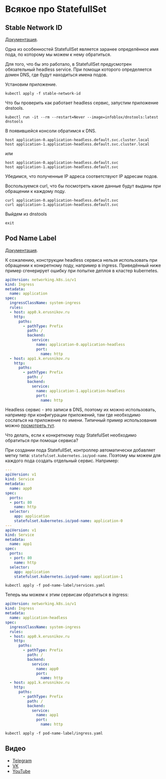 # Всякое про StatefullSet

## Stable Network ID

[Документация](https://kubernetes.io/docs/concepts/workloads/controllers/statefulset/#stable-network-id).

Одна из особенностей StatefullSet является заранее определённое имя
пода, по которому мы можем к нему обратиться.

Для того, что бы это работало, в StatefullSet предусмотрен обязательный 
headless service. При помощи которого определяется домен DNS, где 
будут находиться имена подов.

Установим приложение.

```shell
kubectl apply -f stable-network-id
```

Что бы проверить как работает headless сервис, запустим приложение dnstools.

```shell
kubectl run -it --rm --restart=Never --image=infoblox/dnstools:latest dnstools
```

В появившейся консоли обратимся к DNS.

```shell
host application-0.application-headless.default.svc.cluster.local
host application-1.application-headless.default.svc.cluster.local
```

или

```shell
host application-0.application-headless.default.svc
host application-1.application-headless.default.svc
```

Убедимся, что полученные IP адреса соответствуют IP адресам подов.

Воспользуемся curl, что бы посмотреть какие данные будут выданы
при обращении к каждому поду.

```shell
curl application-0.application-headless.default.svc
curl application-1.application-headless.default.svc
```

Выйдем из dnstools

```shell
exit
```

## Pod Name Label

[Документация](https://kubernetes.io/docs/concepts/workloads/controllers/statefulset/#pod-name-label).

К сожалению, конструкции headless сервиса нельзя использовать при 
обращении к конкретному поду, например в ingress. Приведённый ниже пример 
сгенерирует ошибку при попытке деплоя в кластер kubernetes.

```yaml
apiVersion: networking.k8s.io/v1
kind: Ingress
metadata:
  name: application
spec:
  ingressClassName: system-ingress
  rules:
  - host: app0.k.erusnikov.ru
    http:
      paths:
        - pathType: Prefix
          path: /
          backend:
            service:
              name: application-0.application-headless
              port:
                name: http
  - host: app1.k.erusnikov.ru
    http:
      paths:
        - pathType: Prefix
          path: /
          backend:
            service:
              name: application-1.application-headless
              port:
                name: http
```

Headless сервис - это записи в DNS, поэтому их можно использовать,
например при конфигурации приложений, там где необходимо сослаться
на приложение по имени. Типичный пример использования можно [посмотреть
тут](../minio/manifests/01-minio.yaml).

Что делать, если к конкретному поду StatefulSet необходимо обратиться 
при помощи сервиса? 

При создании пода StatefullSet, контроллер автоматически добавляет
метку типа: `statefulset.kubernetes.io/pod-name`. Поэтому мы можем для 
каждого пода создать отдельный сервис. Например:

```yaml
---
apiVersion: v1
kind: Service
metadata:
  name: app0
spec:
  ports:
  - port: 80
    name: http
  selector:
    app: application
    statefulset.kubernetes.io/pod-name: application-0
---
apiVersion: v1
kind: Service
metadata:
  name: app1
spec:
  ports:
  - port: 80
    name: http
  selector:
    app: application
    statefulset.kubernetes.io/pod-name: application-1
```

```shell
kubectl apply -f pod-name-label/services.yaml
```

Теперь мы можем к этим сервисам обратиться в ingress:

```yaml
apiVersion: networking.k8s.io/v1
kind: Ingress
metadata:
  name: application-headless
spec:
  ingressClassName: system-ingress
  rules:
  - host: app0.k.erusnikov.ru
    http:
      paths:
        - pathType: Prefix
          path: /
          backend:
            service:
              name: app0
              port:
                name: http
  - host: app1.k.erusnikov.ru
    http:
      paths:
        - pathType: Prefix
          path: /
          backend:
            service:
              name: app1
              port:
                name: http
```

```shell
kubectl apply -f pod-name-label/ingress.yaml
```

## Видео

* [Telegram](https://t.me/arturkryukov/95)
* [VK](https://vk.com/video7111833_456239209)
* [YouTube](https://youtu.be/9SS-0GeH2ho)